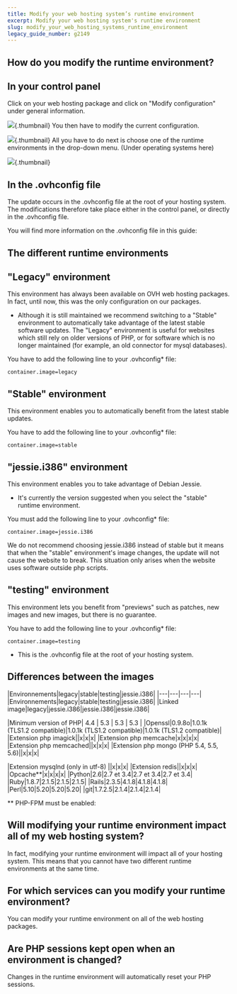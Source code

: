 ```yaml
---
title: Modify your web hosting system’s runtime environment
excerpt: Modify your web hosting system's runtime environment
slug: modify_your_web_hosting_systems_runtime_environment
legacy_guide_number: g2149
---
```



## How do you modify the runtime environment?

## In your control panel
Click on your web hosting package and click on "Modify configuration" under general information.

![](images/img_4127.jpg){.thumbnail}
You then have to modify the current configuration.

![](images/img_4128.jpg){.thumbnail}
All you have to do next is choose one of the runtime environments in the drop-down menu. (Under operating systems here)

![](images/img_4129.jpg){.thumbnail}

## In the .ovhconfig file
The update occurs in the .ovhconfig file at the root of your hosting system.
The modifications therefore take place either in the control panel, or directly in the .ovhconfig file. 

You will find more information on the .ovhconfig file in this guide: []({legacy}1207)


## The different runtime environments

## "Legacy" environment
This environment has always been available on OVH web hosting packages. In fact, until now, this was the only configuration on our packages.


- Although it is still maintained we recommend switching to a "Stable" environment to automatically take advantage of the latest stable software updates. The "Legacy" environment is useful for websites which still rely on older versions of PHP, or for software which is no longer maintained (for example, an old connector for mysql databases).


You have to add the following line to your .ovhconfig* file:


```
container.image=legacy
```



## "Stable" environment
This environment enables you to automatically benefit from the latest stable updates.

You have to add the following line to your .ovhconfig* file:


```
container.image=stable
```



## "jessie.i386" environment
This environment enables you to take advantage of Debian Jessie. 


- It's currently the version suggested when you select the "stable" runtime environment.


You must add the following line to your .ovhconfig* file: 


```
container.image=jessie.i386
```


We do not recommend choosing jessie.i386 instead of stable but it means that when the "stable" environment's image changes, the update will not cause the website to break. This situation only arises when the website uses software outside php scripts.

## "testing" environment
This environment lets you benefit from "previews" such as patches, new images and new images, but there is no guarantee. 

You have to add the following line to your .ovhconfig* file:


```
container.image=testing
```


* This is the .ovhconfig file at the root of your hosting system.


## Differences between the images
|Environnements|legacy|stable|testing|jessie.i386|
|---|---|---|---|
|Environnements|legacy|stable|testing|jessie.i386|
|Linked image|legacy|jessie.i386|jessie.i386|jessie.i386|

|Minimum version of PHP| 4.4 | 5.3 | 5.3 | 
5.3 |
|Openssl|0.9.8o|1.0.1k (TLS1.2 compatible)|1.0.1k (TLS1.2 compatible)|1.0.1k (TLS1.2 compatible)|
|Extension php imagick||x|x|x|
|Extension php memcache|x|x|x|x|
|Extension php memcached||x|x|x|
|Extension php mongo (PHP 5.4, 5.5, 5.6)||x|x|x|

|Extension mysqlnd (only in utf-8)
||x|x|x|
|Extension redis||x|x|x|
|Opcache**|x|x|x|x|
|Python|2.6|2.7 et 3.4|2.7 et 3.4|2.7 et 3.4|
|Ruby|1.8.7|2.1.5|2.1.5|2.1.5|
|Rails|2.3.5|4.1.8|4.1.8|4.1.8|
|Perl|5.10|5.20|5.20|5.20|
|git|1.7.2.5|2.1.4|2.1.4|2.1.4|


** PHP-FPM must be enabled: []({legacy}1175)


## Will modifying your runtime environment impact all of my web hosting system?
In fact, modifying your runtime environment will impact all of your hosting system. 
This means that you cannot have two different runtime environments at the same time.


## For which services can you modify your runtime environment?
You can modify your runtime environment on all of the web hosting packages.


## Are PHP sessions kept open when an environment is changed?
Changes in the runtime environment will automatically reset your PHP sessions.

